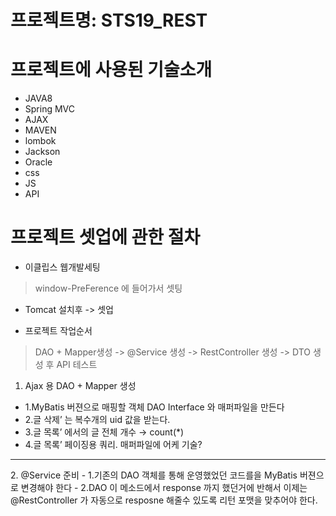 # 프로젝트명: STS19_REST

# 프로젝트에 사용된 기술소개
* JAVA8
* Spring MVC
* AJAX
* MAVEN
* lombok
* Jackson
* Oracle
* css
* JS
* API

# 프로젝트 셋업에 관한 절차
* 이클립스 웹개발세팅
 >  window-PreFerence 에 들어가서 셋팅

*  Tomcat 설치후 -> 셋업

* 프로젝트 작업순서
 > DAO + Mapper생성 -> @Service 생성 -> RestController 생성 -> DTO 생성 후 API 테스트

1. Ajax 용 DAO + Mapper 생성
- 1.MyBatis 버젼으로 매핑할 객체 DAO Interface 와 매퍼파일을 만든다
- 2.글 삭제’ 는  복수개의 uid 값을 받는다.
- 3.글 목록’ 에서의 글 전체 개수 → count(*) 
- 4.글 목록’ 페이징용 쿼리.  매퍼파일에 어케 기술?
<hr>
2. @Service 준비
- 1.기존의 DAO 객체를 통해 운영했었던 코드를을 MyBatis 버젼으로 변경해야 한다
- 2.DAO 이 메소드에서 response 까지 했던거에 반해서
이제는 @RestController 가 자동으로 resposne 해줄수 있도록 리턴 포맷을 맞추어야 한다.



